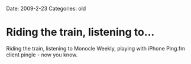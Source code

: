 Date: 2009-2-23
Categories: old

# Riding the train, listening to...

Riding the train, listening to Monocle Weekly, playing with iPhone Ping.fm client pingle - now you know.
